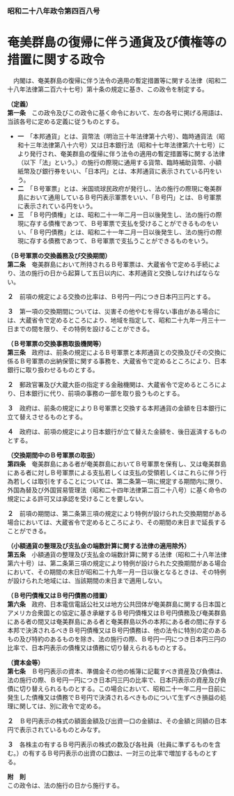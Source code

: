 ### 昭和二十八年政令第四百八号  
# 奄美群島の復帰に伴う通貨及び債権等の措置に関する政令  
　内閣は、奄美群島の復帰に伴う法令の適用の暫定措置等に関する法律（昭和二十八年法律第二百六十七号）第十条の規定に基き、この政令を制定する。  
  
**（定義）**  
**第一条**　この政令及びこの政令に基く命令において、左の各号に掲げる用語は、当該各号に定める定義に従うものとする。  
* **一**　「本邦通貨」とは、貨幣法（明治三十年法律第十六号）、臨時通貨法（昭和十三年法律第八十六号）又は日本銀行法（昭和十七年法律第六十七号）により発行され、奄美群島の復帰に伴う法令の適用の暫定措置等に関する法律（以下「法」という。）の施行の際現に通用する貨幣、臨時補助貨幣、小額紙幣及び銀行券をいい、「日本円」とは、本邦通貨に表示されている円をいう。  
* **二**　「Ｂ号軍票」とは、米国琉球民政府が発行し、法の施行の際現に奄美群島において通用しているＢ号円表示軍票をいい、「Ｂ号円」とは、Ｂ号軍票に表示されている円をいう。  
* **三**　「Ｂ号円債権」とは、昭和二十一年二月一日以後発生し、法の施行の際現に存する債権であつて、Ｂ号軍票で支払を受けることができるものをいい、「Ｂ号円債務」とは、昭和二十一年二月一日以後発生し、法の施行の際現に存する債務であつて、Ｂ号軍票で支払うことができるものをいう。  
  
**（Ｂ号軍票の交換義務及び交換期間）**  
**第二条**　奄美群島において所持されるＢ号軍票は、大蔵省令で定める手続により、法の施行の日から起算して五日以内に、本邦通貨と交換しなければならない。  
  
**２**　前項の規定による交換の比率は、Ｂ号円一円につき日本円三円とする。  
  
**３**　第一項の交換期間については、災害その他やむを得ない事由がある場合には、大蔵省令で定めるところにより、地域を指定して、昭和二十九年一月三十一日までの間を限り、その特例を設けることができる。  
  
**（Ｂ号軍票の交換事務取扱機関等）**  
**第三条**　政府は、前条の規定によるＢ号軍票と本邦通貨との交換及びその交換に係るＢ号軍票の出納保管に関する事務を、大蔵省令で定めるところにより、日本銀行に取り扱わせるものとする。  
  
**２**　郵政官署及び大蔵大臣の指定する金融機関は、大蔵省令で定めるところにより、日本銀行に代り、前項の事務の一部を取り扱うものとする。  
  
**３**　政府は、前条の規定によりＢ号軍票と交換する本邦通貨の金額を日本銀行に立て替えさせるものとする。  
  
**４**　政府は、前項の規定により日本銀行が立て替えた金額を、後日返済するものとする。  
  
**（交換期間中のＢ号軍票の取扱）**  
**第四条**　奄美群島にある者が奄美群島においてＢ号軍票を保有し、又は奄美群島にある者に対しＢ号軍票による支払若しくは支払の受領若しくはこれらに伴う行為若しくは取引をすることについては、第二条第一項に規定する期間内に限り、外国為替及び外国貿易管理法（昭和二十四年法律第二百二十八号）に基く命令の規定による許可又は承認を受けることを要しない。  
  
**２**　前項の期間は、第二条第三項の規定により特例が設けられた交換期間がある場合においては、大蔵省令で定めるところにより、その期間の末日まで延長することができる。  
  
**（小額通貨の整理及び支払金の端数計算に関する法律の適用除外）**  
**第五条**　小額通貨の整理及び支払金の端数計算に関する法律（昭和二十八年法律第六十号）は、第二条第三項の規定により特例が設けられた交換期間がある場合において、その期間の末日が昭和二十九年一月一日以後となるときは、その特例が設けられた地域には、当該期間の末日まで適用しない。  
  
**（Ｂ号円債権又はＢ号円債務の措置）**  
**第六条**　政府、日本電信電話公社又は地方公共団体が奄美群島に関する日本国とアメリカ合衆国との協定に基き承継するＢ号円債権又はＢ号円債務及び奄美群島にある者の間又は奄美群島にある者と奄美群島以外の本邦にある者の間に存する本邦で決済されるべきＢ号円債権又はＢ号円債務は、他の法令に特別の定のあるもの及び特約のあるものを除き、法の施行の際、Ｂ号円一円につき日本円三円の比率で、日本円表示の債権又は債務に切り替えられるものとする。  
  
**（資本金等）**  
**第七条**　Ｂ号円表示の資本、準備金その他の帳簿に記載すべき資産及び負債は、法の施行の際、Ｂ号円一円につき日本円三円の比率で、日本円表示の資産及び負債に切り替えられるものとする。この場合において、昭和二十一年二月一日前に発生した債権又は債務でＢ号円で決済されるべきものについて生ずべき損益の処理に関しては、別に政令で定める。  
  
**２**　Ｂ号円表示の株式の額面金額及び出資一口の金額は、その金額と同額の日本円で表示されているものとみなす。  
  
**３**　各株主の有するＢ号円表示の株式の数及び各社員（社員に準ずるものを含む。）の有するＢ号円表示の出資の口数は、一対三の比率で増加するものとする。  
  
**附　則**  
この政令は、法の施行の日から施行する。  
  
